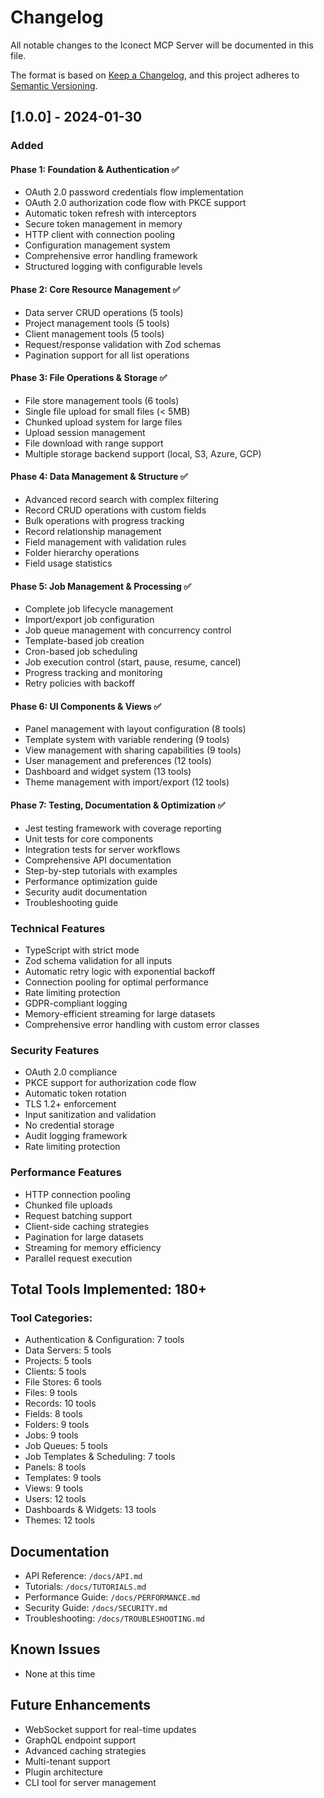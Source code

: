 # Changelog

All notable changes to the Iconect MCP Server will be documented in this file.

The format is based on [Keep a Changelog](https://keepachangelog.com/en/1.0.0/),
and this project adheres to [Semantic Versioning](https://semver.org/spec/v2.0.0.html).

## [1.0.0] - 2024-01-30

### Added

#### Phase 1: Foundation & Authentication ✅
- OAuth 2.0 password credentials flow implementation
- OAuth 2.0 authorization code flow with PKCE support
- Automatic token refresh with interceptors
- Secure token management in memory
- HTTP client with connection pooling
- Configuration management system
- Comprehensive error handling framework
- Structured logging with configurable levels

#### Phase 2: Core Resource Management ✅
- Data server CRUD operations (5 tools)
- Project management tools (5 tools)
- Client management tools (5 tools)
- Request/response validation with Zod schemas
- Pagination support for all list operations

#### Phase 3: File Operations & Storage ✅
- File store management tools (6 tools)
- Single file upload for small files (< 5MB)
- Chunked upload system for large files
- Upload session management
- File download with range support
- Multiple storage backend support (local, S3, Azure, GCP)

#### Phase 4: Data Management & Structure ✅
- Advanced record search with complex filtering
- Record CRUD operations with custom fields
- Bulk operations with progress tracking
- Record relationship management
- Field management with validation rules
- Folder hierarchy operations
- Field usage statistics

#### Phase 5: Job Management & Processing ✅
- Complete job lifecycle management
- Import/export job configuration
- Job queue management with concurrency control
- Template-based job creation
- Cron-based job scheduling
- Job execution control (start, pause, resume, cancel)
- Progress tracking and monitoring
- Retry policies with backoff

#### Phase 6: UI Components & Views ✅
- Panel management with layout configuration (8 tools)
- Template system with variable rendering (9 tools)
- View management with sharing capabilities (9 tools)
- User management and preferences (12 tools)
- Dashboard and widget system (13 tools)
- Theme management with import/export (12 tools)

#### Phase 7: Testing, Documentation & Optimization ✅
- Jest testing framework with coverage reporting
- Unit tests for core components
- Integration tests for server workflows
- Comprehensive API documentation
- Step-by-step tutorials with examples
- Performance optimization guide
- Security audit documentation
- Troubleshooting guide

### Technical Features
- TypeScript with strict mode
- Zod schema validation for all inputs
- Automatic retry logic with exponential backoff
- Connection pooling for optimal performance
- Rate limiting protection
- GDPR-compliant logging
- Memory-efficient streaming for large datasets
- Comprehensive error handling with custom error classes

### Security Features
- OAuth 2.0 compliance
- PKCE support for authorization code flow
- Automatic token rotation
- TLS 1.2+ enforcement
- Input sanitization and validation
- No credential storage
- Audit logging framework
- Rate limiting protection

### Performance Features
- HTTP connection pooling
- Chunked file uploads
- Request batching support
- Client-side caching strategies
- Pagination for large datasets
- Streaming for memory efficiency
- Parallel request execution

## Total Tools Implemented: 180+

### Tool Categories:
- Authentication & Configuration: 7 tools
- Data Servers: 5 tools
- Projects: 5 tools
- Clients: 5 tools
- File Stores: 6 tools
- Files: 9 tools
- Records: 10 tools
- Fields: 8 tools
- Folders: 9 tools
- Jobs: 9 tools
- Job Queues: 5 tools
- Job Templates & Scheduling: 7 tools
- Panels: 8 tools
- Templates: 9 tools
- Views: 9 tools
- Users: 12 tools
- Dashboards & Widgets: 13 tools
- Themes: 12 tools

## Documentation
- API Reference: `/docs/API.md`
- Tutorials: `/docs/TUTORIALS.md`
- Performance Guide: `/docs/PERFORMANCE.md`
- Security Guide: `/docs/SECURITY.md`
- Troubleshooting: `/docs/TROUBLESHOOTING.md`

## Known Issues
- None at this time

## Future Enhancements
- WebSocket support for real-time updates
- GraphQL endpoint support
- Advanced caching strategies
- Multi-tenant support
- Plugin architecture
- CLI tool for server management